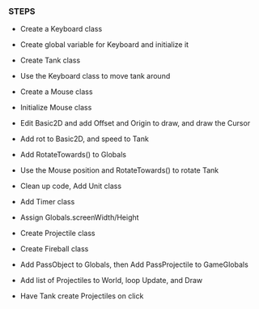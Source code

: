 ### STEPS

- Create a Keyboard class
- Create global variable for Keyboard and initialize it
- Create Tank class
- Use the Keyboard class to move tank around

- Create a Mouse class
- Initialize Mouse class
- Edit Basic2D and add Offset and Origin to draw, and draw the Cursor
- Add rot to Basic2D, and speed to Tank
- Add RotateTowards() to Globals
- Use the Mouse position and RotateTowards() to rotate Tank

- Clean up code, Add Unit class
- Add Timer class
- Assign Globals.screenWidth/Height
- Create Projectile class
- Create Fireball class
- Add PassObject to Globals, then Add PassProjectile to GameGlobals
- Add list of Projectiles to World, loop Update, and Draw
- Have Tank create Projectiles on click
